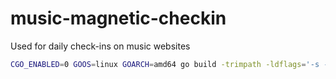# music-magnetic-checkin

Used for daily check-ins on music websites

```bash
CGO_ENABLED=0 GOOS=linux GOARCH=amd64 go build -trimpath -ldflags='-s -w' -o hifini-sign .
```
